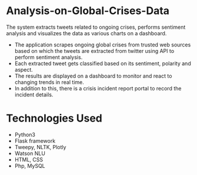 # Analysis-on-Global-Crises-Data
The system extracts tweets related to ongoing crises, performs sentiment analysis and visualizes the data as various charts on a dashboard.

* The application scrapes ongoing global crises from trusted web sources based on which the tweets are extracted from twitter using API to perform sentiment analysis. 
* Each extracted tweet gets classified based on its sentiment, polarity and aspect. 
* The results are displayed on a dashboard to monitor and react to changing trends in real time. 
* In addition to this, there is a crisis incident report portal to record the incident details.

# Technologies Used
* Python3
* Flask framework
* Tweepy, NLTK, Plotly
* Watson NLU
* HTML, CSS
* Php, MySQL
